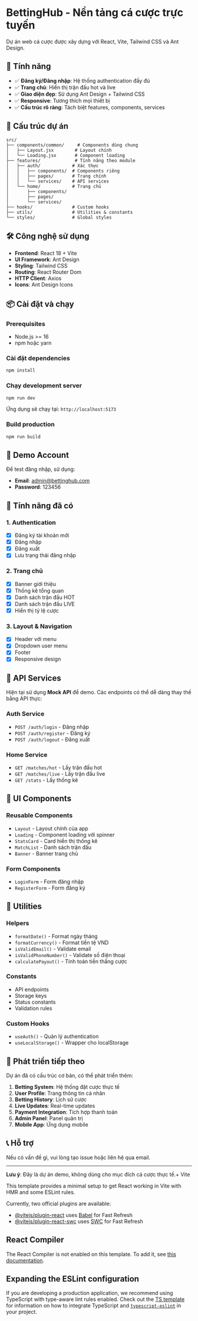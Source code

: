 # BettingHub - Nền tảng cá cược trực tuyến

Dự án web cá cược được xây dựng với React, Vite, Tailwind CSS và Ant Design.

## 🚀 Tính năng

- ✅ **Đăng ký/Đăng nhập**: Hệ thống authentication đầy đủ
- ✅ **Trang chủ**: Hiển thị trận đấu hot và live
- ✅ **Giao diện đẹp**: Sử dụng Ant Design + Tailwind CSS
- ✅ **Responsive**: Tương thích mọi thiết bị
- ✅ **Cấu trúc rõ ràng**: Tách biệt features, components, services

## 📁 Cấu trúc dự án

```
src/
├── components/common/     # Components dùng chung
│   ├── Layout.jsx        # Layout chính
│   └── Loading.jsx       # Component loading
├── features/             # Tính năng theo module
│   ├── auth/            # Xác thực
│   │   ├── components/  # Components riêng
│   │   ├── pages/       # Trang chính
│   │   └── services/    # API services
│   └── home/            # Trang chủ
│       ├── components/  
│       ├── pages/       
│       └── services/    
├── hooks/               # Custom hooks
├── utils/               # Utilities & constants
└── styles/              # Global styles
```

## 🛠️ Công nghệ sử dụng

- **Frontend**: React 18 + Vite
- **UI Framework**: Ant Design
- **Styling**: Tailwind CSS
- **Routing**: React Router Dom
- **HTTP Client**: Axios
- **Icons**: Ant Design Icons

## 📦 Cài đặt và chạy

### Prerequisites
- Node.js >= 16
- npm hoặc yarn

### Cài đặt dependencies
```bash
npm install
```

### Chạy development server
```bash
npm run dev
```

Ứng dụng sẽ chạy tại: `http://localhost:5173`

### Build production
```bash
npm run build
```

## 🔐 Demo Account

Để test đăng nhập, sử dụng:
- **Email**: admin@bettinghub.com
- **Password**: 123456

## 📝 Tính năng đã có

### 1. Authentication
- [x] Đăng ký tài khoản mới
- [x] Đăng nhập
- [x] Đăng xuất
- [x] Lưu trạng thái đăng nhập

### 2. Trang chủ
- [x] Banner giới thiệu
- [x] Thống kê tổng quan
- [x] Danh sách trận đấu HOT
- [x] Danh sách trận đấu LIVE
- [x] Hiển thị tỷ lệ cược

### 3. Layout & Navigation
- [x] Header với menu
- [x] Dropdown user menu
- [x] Footer
- [x] Responsive design

## 🔄 API Services

Hiện tại sử dụng **Mock API** để demo. Các endpoints có thể dễ dàng thay thế bằng API thực:

### Auth Service
- `POST /auth/login` - Đăng nhập
- `POST /auth/register` - Đăng ký
- `POST /auth/logout` - Đăng xuất

### Home Service  
- `GET /matches/hot` - Lấy trận đấu hot
- `GET /matches/live` - Lấy trận đấu live
- `GET /stats` - Lấy thống kê

## 🎨 UI Components

### Reusable Components
- `Layout` - Layout chính của app
- `Loading` - Component loading với spinner
- `StatsCard` - Card hiển thị thống kê
- `MatchList` - Danh sách trận đấu
- `Banner` - Banner trang chủ

### Form Components
- `LoginForm` - Form đăng nhập
- `RegisterForm` - Form đăng ký

## 🔧 Utilities

### Helpers
- `formatDate()` - Format ngày tháng
- `formatCurrency()` - Format tiền tệ VND
- `isValidEmail()` - Validate email
- `isValidPhoneNumber()` - Validate số điện thoại
- `calculatePayout()` - Tính toán tiền thắng cược

### Constants
- API endpoints
- Storage keys
- Status constants
- Validation rules

### Custom Hooks
- `useAuth()` - Quản lý authentication
- `useLocalStorage()` - Wrapper cho localStorage

## 🚧 Phát triển tiếp theo

Dự án đã có cấu trúc cơ bản, có thể phát triển thêm:

1. **Betting System**: Hệ thống đặt cược thực tế
2. **User Profile**: Trang thông tin cá nhân
3. **Betting History**: Lịch sử cược
4. **Live Updates**: Real-time updates
5. **Payment Integration**: Tích hợp thanh toán
6. **Admin Panel**: Panel quản trị
7. **Mobile App**: Ứng dụng mobile

## 📞 Hỗ trợ

Nếu có vấn đề gì, vui lòng tạo issue hoặc liên hệ qua email.

---

**Lưu ý**: Đây là dự án demo, không dùng cho mục đích cá cược thực tế.+ Vite

This template provides a minimal setup to get React working in Vite with HMR and some ESLint rules.

Currently, two official plugins are available:

- [@vitejs/plugin-react](https://github.com/vitejs/vite-plugin-react/blob/main/packages/plugin-react) uses [Babel](https://babeljs.io/) for Fast Refresh
- [@vitejs/plugin-react-swc](https://github.com/vitejs/vite-plugin-react/blob/main/packages/plugin-react-swc) uses [SWC](https://swc.rs/) for Fast Refresh

## React Compiler

The React Compiler is not enabled on this template. To add it, see [this documentation](https://react.dev/learn/react-compiler/installation).

## Expanding the ESLint configuration

If you are developing a production application, we recommend using TypeScript with type-aware lint rules enabled. Check out the [TS template](https://github.com/vitejs/vite/tree/main/packages/create-vite/template-react-ts) for information on how to integrate TypeScript and [`typescript-eslint`](https://typescript-eslint.io) in your project.
